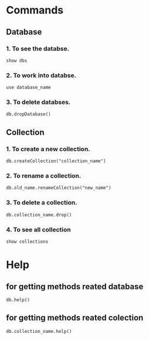 # Commands
## Database
### 1. To see the databse.
```
show dbs
```
### 2. To work into databse.
```
use database_name
```
### 3. To delete databses.
```
db.dropDatabase()
```
## Collection
### 1. To create a new collection.
```
db.createCollection("collection_name")
```
### 2. To rename a collection.
```
db.old_name.renameCollection("new_name")
```
### 3. To delete a collection.
```
db.collection_name.drop()
```
### 4. To see all collection
```
show collections
```

# Help
## for getting methods reated database
```
db.help()
```
## for getting methods reated colection
```
db.collection_name.help()
```
